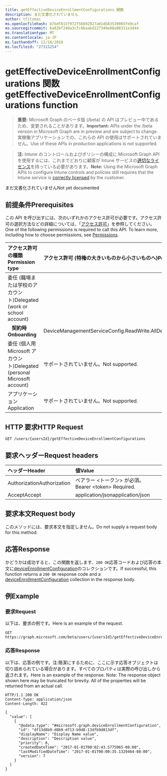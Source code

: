 ```yaml
---
title: getEffectiveDeviceEnrollmentConfigurations 関数
description: まだ文書化されていません
author: tfitzmac
ms.openlocfilehash: b7bdf815f972f56892027a01db83539065fe9caf
ms.sourcegitcommit: 6a82bf240a3cfc0baabd227349e08a08311e3d44
ms.translationtype: MT
ms.contentlocale: ja-JP
ms.lasthandoff: 12/18/2018
ms.locfileid: "27315254"
---
```

# <a name="geteffectivedeviceenrollmentconfigurations-function"></a><span data-ttu-id="5da2c-103">getEffectiveDeviceEnrollmentConfigurations 関数</span><span class="sxs-lookup"><span data-stu-id="5da2c-103">getEffectiveDeviceEnrollmentConfigurations function</span></span>

> <span data-ttu-id="5da2c-104">**重要:** Microsoft Graph のベータ版 (/beta) の API はプレビュー中であるため、変更されることがあります。</span><span class="sxs-lookup"><span data-stu-id="5da2c-104">**Important:** APIs under the /beta version in Microsoft Graph are in preview and are subject to change.</span></span> <span data-ttu-id="5da2c-105">実稼働アプリケーションでの、これらの API の使用はサポートされていません。</span><span class="sxs-lookup"><span data-stu-id="5da2c-105">Use of these APIs in production applications is not supported.</span></span>

> <span data-ttu-id="5da2c-106">**注:** Intune のコントロールおよびポリシーの構成に Microsoft Graph API を使用するには、これまでどおりに顧客が Intune サービスの[適切なライセンス](https://go.microsoft.com/fwlink/?linkid=839381)を持っている必要があります。</span><span class="sxs-lookup"><span data-stu-id="5da2c-106">**Note:** Using the Microsoft Graph APIs to configure Intune controls and policies still requires that the Intune service is [correctly licensed](https://go.microsoft.com/fwlink/?linkid=839381) by the customer.</span></span>

<span data-ttu-id="5da2c-107">まだ文書化されていません</span><span class="sxs-lookup"><span data-stu-id="5da2c-107">Not yet documented</span></span>

## <a name="prerequisites"></a><span data-ttu-id="5da2c-108">前提条件</span><span class="sxs-lookup"><span data-stu-id="5da2c-108">Prerequisites</span></span>

<span data-ttu-id="5da2c-p102">この API を呼び出すには、次のいずれかのアクセス許可が必要です。アクセス許可の選択方法などの詳細については、「[アクセス許可](/graph/permissions-reference)」を参照してください。</span><span class="sxs-lookup"><span data-stu-id="5da2c-p102">One of the following permissions is required to call this API. To learn more, including how to choose permissions, see [Permissions](/graph/permissions-reference).</span></span>

|<span data-ttu-id="5da2c-111">アクセス許可の種類</span><span class="sxs-lookup"><span data-stu-id="5da2c-111">Permission type</span></span>|<span data-ttu-id="5da2c-112">アクセス許可 (特権の大きいものから小さいものへ)</span><span class="sxs-lookup"><span data-stu-id="5da2c-112">Permissions (from most to least privileged)</span></span>|
|:---|:---|
|<span data-ttu-id="5da2c-113">委任 (職場または学校のアカウント)</span><span class="sxs-lookup"><span data-stu-id="5da2c-113">Delegated (work or school account)</span></span>||
| <span data-ttu-id="5da2c-114">&nbsp;&nbsp; **契約時**</span><span class="sxs-lookup"><span data-stu-id="5da2c-114">&nbsp; &nbsp; **Onboarding**</span></span> | <span data-ttu-id="5da2c-115">DeviceManagementServiceConfig.ReadWrite.All</span><span class="sxs-lookup"><span data-stu-id="5da2c-115">DeviceManagementServiceConfig.ReadWrite.All</span></span>|
|<span data-ttu-id="5da2c-116">委任 (個人用 Microsoft アカウント)</span><span class="sxs-lookup"><span data-stu-id="5da2c-116">Delegated (personal Microsoft account)</span></span>|<span data-ttu-id="5da2c-117">サポートされていません。</span><span class="sxs-lookup"><span data-stu-id="5da2c-117">Not supported.</span></span>|
|<span data-ttu-id="5da2c-118">アプリケーション</span><span class="sxs-lookup"><span data-stu-id="5da2c-118">Application</span></span>|<span data-ttu-id="5da2c-119">サポートされていません。</span><span class="sxs-lookup"><span data-stu-id="5da2c-119">Not supported.</span></span>|

## <a name="http-request"></a><span data-ttu-id="5da2c-120">HTTP 要求</span><span class="sxs-lookup"><span data-stu-id="5da2c-120">HTTP Request</span></span>

<!-- {
  "blockType": "ignored"
}
-->
``` http
GET /users/{usersId}/getEffectiveDeviceEnrollmentConfigurations
```

## <a name="request-headers"></a><span data-ttu-id="5da2c-121">要求ヘッダー</span><span class="sxs-lookup"><span data-stu-id="5da2c-121">Request headers</span></span>

|<span data-ttu-id="5da2c-122">ヘッダー</span><span class="sxs-lookup"><span data-stu-id="5da2c-122">Header</span></span>|<span data-ttu-id="5da2c-123">値</span><span class="sxs-lookup"><span data-stu-id="5da2c-123">Value</span></span>|
|:---|:---|
|<span data-ttu-id="5da2c-124">Authorization</span><span class="sxs-lookup"><span data-stu-id="5da2c-124">Authorization</span></span>|<span data-ttu-id="5da2c-125">ベアラー &lt;トークン&gt; が必須。</span><span class="sxs-lookup"><span data-stu-id="5da2c-125">Bearer &lt;token&gt; Required.</span></span>|
|<span data-ttu-id="5da2c-126">Accept</span><span class="sxs-lookup"><span data-stu-id="5da2c-126">Accept</span></span>|<span data-ttu-id="5da2c-127">application/json</span><span class="sxs-lookup"><span data-stu-id="5da2c-127">application/json</span></span>|

## <a name="request-body"></a><span data-ttu-id="5da2c-128">要求本文</span><span class="sxs-lookup"><span data-stu-id="5da2c-128">Request body</span></span>

<span data-ttu-id="5da2c-129">このメソッドには、要求本文を指定しません。</span><span class="sxs-lookup"><span data-stu-id="5da2c-129">Do not supply a request body for this method.</span></span>

## <a name="response"></a><span data-ttu-id="5da2c-130">応答</span><span class="sxs-lookup"><span data-stu-id="5da2c-130">Response</span></span>

<span data-ttu-id="5da2c-131">かどうかは成功すると、この関数を返します、`200 OK`応答コードおよび応答の本文に[deviceEnrollmentConfiguration](../resources/intune-onboarding-deviceenrollmentconfiguration.md)のコレクションです。</span><span class="sxs-lookup"><span data-stu-id="5da2c-131">If successful, this function returns a `200 OK` response code and a [deviceEnrollmentConfiguration](../resources/intune-onboarding-deviceenrollmentconfiguration.md) collection in the response body.</span></span>

## <a name="example"></a><span data-ttu-id="5da2c-132">例</span><span class="sxs-lookup"><span data-stu-id="5da2c-132">Example</span></span>

### <a name="request"></a><span data-ttu-id="5da2c-133">要求</span><span class="sxs-lookup"><span data-stu-id="5da2c-133">Request</span></span>

<span data-ttu-id="5da2c-134">以下は、要求の例です。</span><span class="sxs-lookup"><span data-stu-id="5da2c-134">Here is an example of the request.</span></span>

``` http
GET https://graph.microsoft.com/beta/users/{usersId}/getEffectiveDeviceEnrollmentConfigurations
```

### <a name="response"></a><span data-ttu-id="5da2c-135">応答</span><span class="sxs-lookup"><span data-stu-id="5da2c-135">Response</span></span>

<span data-ttu-id="5da2c-p103">以下は、応答の例です。注:簡潔にするために、ここに示す応答オブジェクトは切り詰められている場合があります。すべてのプロパティは実際の呼び出しから返されます。</span><span class="sxs-lookup"><span data-stu-id="5da2c-p103">Here is an example of the response. Note: The response object shown here may be truncated for brevity. All of the properties will be returned from an actual call.</span></span>

``` http
HTTP/1.1 200 OK
Content-Type: application/json
Content-Length: 422

{
  "value": [
    {
      "@odata.type": "#microsoft.graph.deviceEnrollmentConfiguration",
      "id": "df13d8b9-d8b9-df13-b9d8-13dfb9d813df",
      "displayName": "Display Name value",
      "description": "Description value",
      "priority": 8,
      "createdDateTime": "2017-01-01T00:02:43.5775965-08:00",
      "lastModifiedDateTime": "2017-01-01T00:00:35.1329464-08:00",
      "version": 7
    }
  ]
}
```



